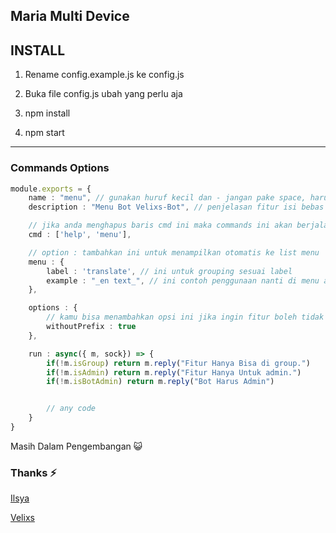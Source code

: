 ## **Maria Multi Device**

## INSTALL
1. Rename config.example.js ke config.js

2. Buka file config.js ubah yang perlu aja

3. npm install

4. npm start

_____

### Commands Options
```ts
module.exports = {
    name : "menu", // gunakan huruf kecil dan - jangan pake space, harus uniqe
    description : "Menu Bot Velixs-Bot", // penjelasan fitur isi bebas

    // jika anda menghapus baris cmd ini maka commands ini akan berjalan setiap ada pesan masuk tidak peduli apapun pesanya. kamu bisa cek di bagian folder commands/_
    cmd : ['help', 'menu'],

    // option : tambahkan ini untuk menampilkan otomatis ke list menu
    menu : {
        label : 'translate', // ini untuk grouping sesuai label
        example : "_en text_", // ini contoh penggunaan nanti di menu akan seperti !help en text
    },

    options : {
        // kamu bisa menambahkan opsi ini jika ingin fitur boleh tidak memaki prefix.
        withoutPrefix : true
    },

    run : async({ m, sock}) => {
        if(!m.isGroup) return m.reply("Fitur Hanya Bisa di group.")
        if(!m.isAdmin) return m.reply("Fitur Hanya Untuk admin.")
        if(!m.isBotAdmin) return m.reply("Bot Harus Admin")


        // any code
    }
}
```

Masih Dalam Pengembangan 😺

### Thanks ⚡
[Ilsya](https://github.com/ilsyaa)

[Velixs](https://velixs.com)

